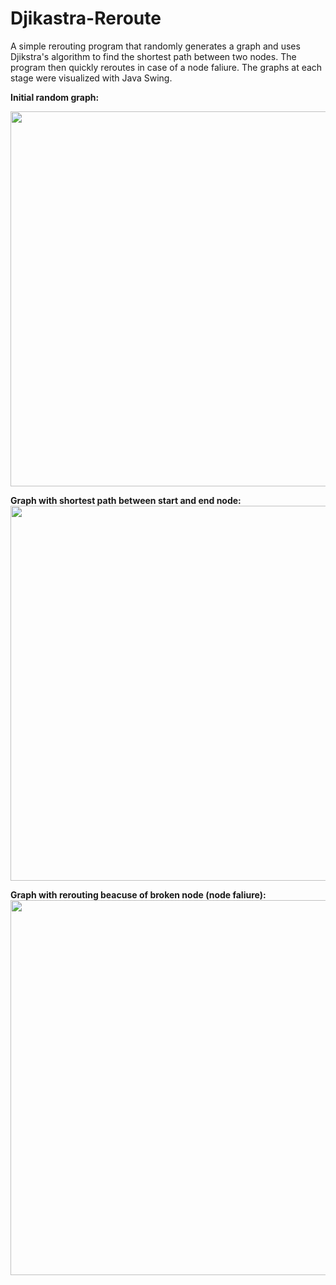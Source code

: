 # Djikastra-Reroute
A simple rerouting program that randomly generates a graph and uses Djikstra's algorithm to find the shortest path 
between two nodes. The program then quickly reroutes in case of a node faliure. The graphs at each stage were visualized with Java Swing.

**Initial random graph:**

<img src="https://github.com/ad8454/Djikastra-Reroute/blob/master/reroute1.JPG" width="600">


**Graph with shortest path between start and end node:**
<img src="https://github.com/ad8454/Djikastra-Reroute/blob/master/reroute2.JPG" width="600">


**Graph with rerouting beacuse of broken node (node faliure):**
<img src="https://github.com/ad8454/Djikastra-Reroute/blob/master/reroute3.JPG" width="600">
